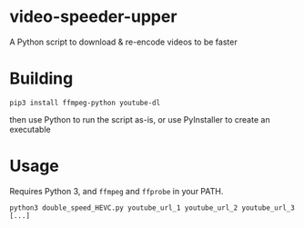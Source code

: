 # video-speeder-upper

A Python script to download & re-encode videos to be faster

# Building

`pip3 install ffmpeg-python youtube-dl`

then use Python to run the script as-is, or use PyInstaller to create an executable

# Usage

Requires Python 3, and `ffmpeg` and `ffprobe` in your PATH.

`python3 double_speed_HEVC.py youtube_url_1 youtube_url_2 youtube_url_3 [...]`